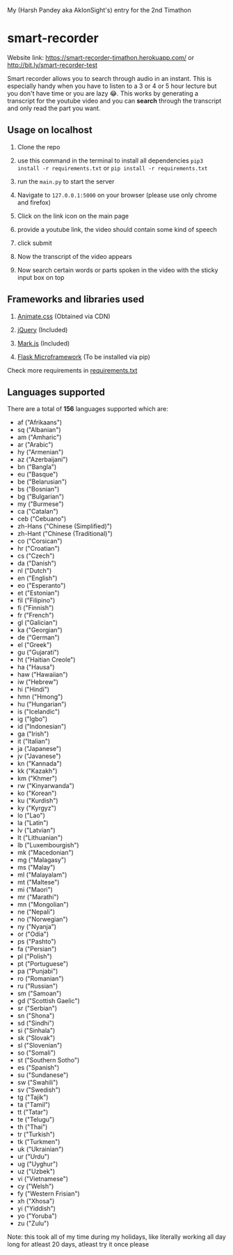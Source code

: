 My (Harsh Pandey aka AkIonSight's) entry for the 2nd Timathon 

# smart-recorder
Website link: https://smart-recorder-timathon.herokuapp.com/ or http://bit.ly/smart-recorder-test

Smart recorder allows you to search through audio in an instant. This is especially handy when you have to listen to a 3 or 4 or 5 hour lecture but you don't have time or you are lazy 😂. This works by generating a transcript for the youtube video and you can **search** through the transcript and only read the part you want.

## Usage on localhost
1. Clone the repo

2. use this command in the terminal to install all dependencies `pip3 install -r requirements.txt` or `pip install -r requirements.txt`

3. run the `main.py` to start the server

4. Navigate to `127.0.0.1:5000` on your browser (please use only chrome and firefox)

5. Click on the link icon on the main page

6. provide a youtube link, the video should contain some kind of speech 

7. click submit

8. Now the transcript of the video appears

9. Now search certain words or parts spoken in the video with the sticky input box on top

## Frameworks and libraries used
1. [Animate.css](https://animate.style/) (Obtained via CDN)

2. [jQuery](https://jquery.com/) (Included)

3. [Mark.js](https://markjs.io/) (Included)

4. [Flask Microframework](https://flask.palletsprojects.com/en/1.1.x/) (To be installed via pip) 

Check more requirements in [requirements.txt](https://github.com/akionsight/smart-recorder/blob/main/requirements.txt)
## Languages supported
There are a total of **156** languages supported which are:

- af ("Afrikaans")
- sq ("Albanian")
- am ("Amharic")
- ar ("Arabic")
- hy ("Armenian")
- az ("Azerbaijani")
- bn ("Bangla")
- eu ("Basque")
- be ("Belarusian")
- bs ("Bosnian")
- bg ("Bulgarian")
- my ("Burmese")
- ca ("Catalan")
- ceb ("Cebuano")
- zh-Hans ("Chinese (Simplified)")
- zh-Hant ("Chinese (Traditional)")
- co ("Corsican")
- hr ("Croatian")
- cs ("Czech")
- da ("Danish")
- nl ("Dutch")
- en ("English")
- eo ("Esperanto")
- et ("Estonian")
- fil ("Filipino")
- fi ("Finnish")
- fr ("French")
- gl ("Galician")
- ka ("Georgian")
- de ("German")
- el ("Greek")
- gu ("Gujarati")
- ht ("Haitian Creole")
- ha ("Hausa")
- haw ("Hawaiian")
- iw ("Hebrew")
- hi ("Hindi")
- hmn ("Hmong")
- hu ("Hungarian")
- is ("Icelandic")
- ig ("Igbo")
- id ("Indonesian")
- ga ("Irish")
- it ("Italian")
- ja ("Japanese")
- jv ("Javanese")
- kn ("Kannada")
- kk ("Kazakh")
- km ("Khmer")
- rw ("Kinyarwanda")
- ko ("Korean")
- ku ("Kurdish")
- ky ("Kyrgyz")
- lo ("Lao")
- la ("Latin")
- lv ("Latvian")
- lt ("Lithuanian")
- lb ("Luxembourgish")
- mk ("Macedonian")
- mg ("Malagasy")
- ms ("Malay")
- ml ("Malayalam")
- mt ("Maltese")
- mi ("Maori")
- mr ("Marathi")
- mn ("Mongolian")
- ne ("Nepali")
- no ("Norwegian")
- ny ("Nyanja")
- or ("Odia")
- ps ("Pashto")
- fa ("Persian")
- pl ("Polish")
- pt ("Portuguese")
- pa ("Punjabi")
- ro ("Romanian")
- ru ("Russian")
- sm ("Samoan")
- gd ("Scottish Gaelic")
- sr ("Serbian")
- sn ("Shona")
- sd ("Sindhi")
- si ("Sinhala")
- sk ("Slovak")
- sl ("Slovenian")
- so ("Somali")
- st ("Southern Sotho")
- es ("Spanish")
- su ("Sundanese")
- sw ("Swahili")
- sv ("Swedish")
- tg ("Tajik")
- ta ("Tamil")
- tt ("Tatar")
- te ("Telugu")
- th ("Thai")
- tr ("Turkish")
- tk ("Turkmen")
- uk ("Ukrainian")
- ur ("Urdu")
- ug ("Uyghur")
- uz ("Uzbek")
- vi ("Vietnamese")
- cy ("Welsh")
- fy ("Western Frisian")
- xh ("Xhosa")
- yi ("Yiddish")
- yo ("Yoruba")
- zu ("Zulu")

Note: this took all of my time during my holidays, like literally working all day long for atleast 20 days, atleast try it once please
